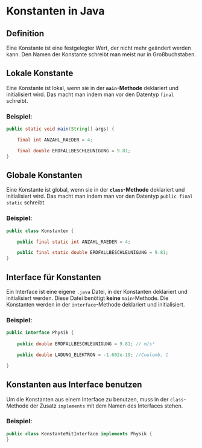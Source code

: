 # Konstanten in Java

## Definition
Eine Konstante ist eine festgelegter Wert, der nicht mehr geändert werden kann. Den Namen der Konstante schreibt man meist nur in Großbuchstaben.

## Lokale Konstante
Eine Konstante ist lokal, wenn sie in der **`main`-Methode** deklariert und initialisiert wird. Das macht man indem man vor den Datentyp `final` schreibt. 

### Beispiel:
```java
public static void main(String[] args) {

    final int ANZAHL_RAEDER = 4;

    final double ERDFALLBESCHLEUNIGUNG = 9.81;
}
```

## Globale Konstanten
Eine Konstante ist global, wenn sie in der **`class`-Methode** deklariert und initialisiert wird. Das macht man indem man vor den Datentyp `public final static` schreibt.

### Beispiel:
```java
public class Konstanten {

    public final static int ANZAHL_RAEDER = 4;

    public final static double ERDFALLBESCHLEUNIGUNG = 9.81;
}
```

## Interface für Konstanten
Ein Interface ist eine eigene `.java` Datei, in der Konstanten deklariert und initialisiert werden. Diese Datei benötigt **keine** `main`-Methode. Die Konstanten werden in der `interface`-Methode deklariert und initialisiert.
### Beispiel:
```java
public interface Physik {
    
    public double ERDFALLBESCHLEUNIGUNG = 9.81; // m/s²

    public double LADUNG_ELEKTRON = -1.602e-19; //Coulomb, C

}
```
## Konstanten aus Interface benutzen
Um die Konstanten aus einem Interface zu benutzen, muss in der `class`-Methode der Zusatz `implements` mit dem Namen des Interfaces stehen.

### Beispiel:
```java
public class KonstanteMitInterface implements Physik {
}
```